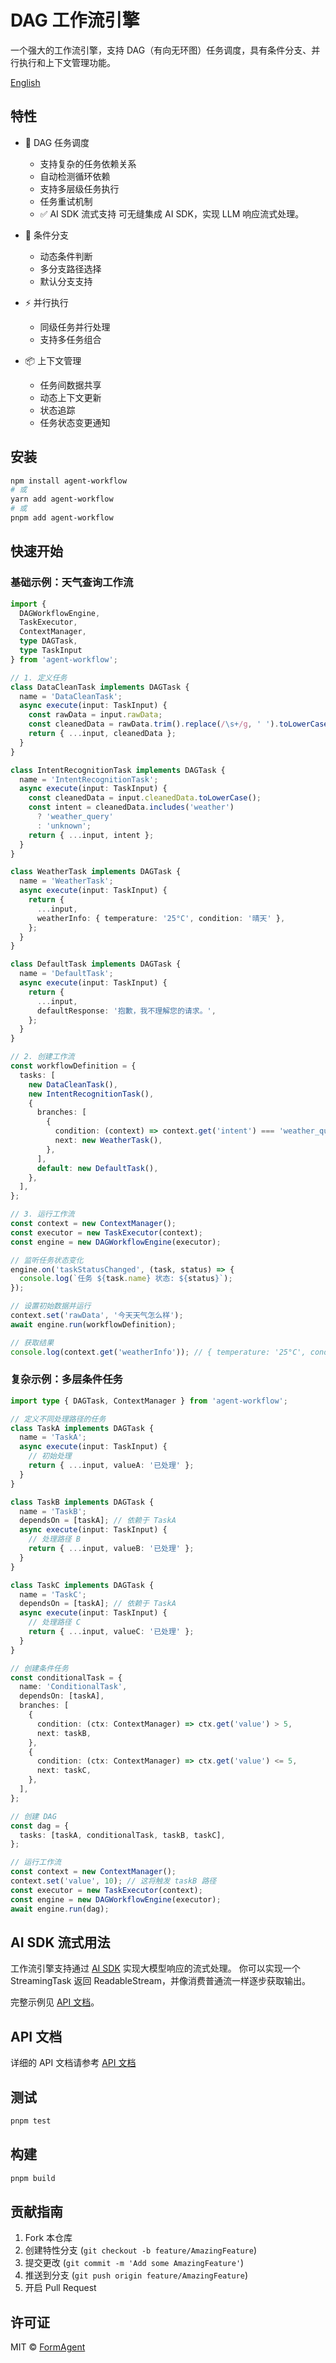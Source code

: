 # DAG 工作流引擎

一个强大的工作流引擎，支持 DAG（有向无环图）任务调度，具有条件分支、并行执行和上下文管理功能。

[English](./README.md)

## 特性

- 🔄 DAG 任务调度
  - 支持复杂的任务依赖关系
  - 自动检测循环依赖
  - 支持多层级任务执行
  - 任务重试机制
  - ✅ AI SDK 流式支持  可无缝集成 AI SDK，实现 LLM 响应流式处理。
  
- 🔀 条件分支
  - 动态条件判断
  - 多分支路径选择
  - 默认分支支持
  
- ⚡ 并行执行
  - 同级任务并行处理
  - 支持多任务组合
  
- 📦 上下文管理
  - 任务间数据共享
  - 动态上下文更新
  - 状态追踪
  - 任务状态变更通知

## 安装

```bash
npm install agent-workflow
# 或
yarn add agent-workflow
# 或
pnpm add agent-workflow
```

## 快速开始

### 基础示例：天气查询工作流

```typescript
import { 
  DAGWorkflowEngine, 
  TaskExecutor, 
  ContextManager,
  type DAGTask,
  type TaskInput 
} from 'agent-workflow';

// 1. 定义任务
class DataCleanTask implements DAGTask {
  name = 'DataCleanTask';
  async execute(input: TaskInput) {
    const rawData = input.rawData;
    const cleanedData = rawData.trim().replace(/\s+/g, ' ').toLowerCase();
    return { ...input, cleanedData };
  }
}

class IntentRecognitionTask implements DAGTask {
  name = 'IntentRecognitionTask';
  async execute(input: TaskInput) {
    const cleanedData = input.cleanedData.toLowerCase();
    const intent = cleanedData.includes('weather')
      ? 'weather_query'
      : 'unknown';
    return { ...input, intent };
  }
}

class WeatherTask implements DAGTask {
  name = 'WeatherTask';
  async execute(input: TaskInput) {
    return {
      ...input,
      weatherInfo: { temperature: '25°C', condition: '晴天' },
    };
  }
}

class DefaultTask implements DAGTask {
  name = 'DefaultTask';
  async execute(input: TaskInput) {
    return {
      ...input,
      defaultResponse: '抱歉，我不理解您的请求。',
    };
  }
}

// 2. 创建工作流
const workflowDefinition = {
  tasks: [
    new DataCleanTask(),
    new IntentRecognitionTask(),
    {
      branches: [
        {
          condition: (context) => context.get('intent') === 'weather_query',
          next: new WeatherTask(),
        },
      ],
      default: new DefaultTask(),
    },
  ],
};

// 3. 运行工作流
const context = new ContextManager();
const executor = new TaskExecutor(context);
const engine = new DAGWorkflowEngine(executor);

// 监听任务状态变化
engine.on('taskStatusChanged', (task, status) => {
  console.log(`任务 ${task.name} 状态: ${status}`);
});

// 设置初始数据并运行
context.set('rawData', '今天天气怎么样');
await engine.run(workflowDefinition);

// 获取结果
console.log(context.get('weatherInfo')); // { temperature: '25°C', condition: '晴天' }
```

### 复杂示例：多层条件任务

```typescript
import type { DAGTask, ContextManager } from 'agent-workflow';

// 定义不同处理路径的任务
class TaskA implements DAGTask {
  name = 'TaskA';
  async execute(input: TaskInput) {
    // 初始处理
    return { ...input, valueA: '已处理' };
  }
}

class TaskB implements DAGTask {
  name = 'TaskB';
  dependsOn = [taskA]; // 依赖于 TaskA
  async execute(input: TaskInput) {
    // 处理路径 B
    return { ...input, valueB: '已处理' };
  }
}

class TaskC implements DAGTask {
  name = 'TaskC';
  dependsOn = [taskA]; // 依赖于 TaskA
  async execute(input: TaskInput) {
    // 处理路径 C
    return { ...input, valueC: '已处理' };
  }
}

// 创建条件任务
const conditionalTask = {
  name: 'ConditionalTask',
  dependsOn: [taskA],
  branches: [
    {
      condition: (ctx: ContextManager) => ctx.get('value') > 5,
      next: taskB,
    },
    {
      condition: (ctx: ContextManager) => ctx.get('value') <= 5,
      next: taskC,
    },
  ],
};

// 创建 DAG
const dag = {
  tasks: [taskA, conditionalTask, taskB, taskC],
};

// 运行工作流
const context = new ContextManager();
context.set('value', 10); // 这将触发 taskB 路径
const executor = new TaskExecutor(context);
const engine = new DAGWorkflowEngine(executor);
await engine.run(dag);
```

## AI SDK 流式用法

工作流引擎支持通过 [AI SDK](https://github.com/vercel/ai) 实现大模型响应的流式处理。
你可以实现一个 StreamingTask 返回 ReadableStream，并像消费普通流一样逐步获取输出。

完整示例见 [API 文档](./docs/api.zh.md#ai-sdk-流式用法)。

## API 文档

详细的 API 文档请参考 [API 文档](./docs/api.md)

## 测试

```bash
pnpm test
```

## 构建

```bash
pnpm build
```

## 贡献指南

1. Fork 本仓库
2. 创建特性分支 (`git checkout -b feature/AmazingFeature`)
3. 提交更改 (`git commit -m 'Add some AmazingFeature'`)
4. 推送到分支 (`git push origin feature/AmazingFeature`)
5. 开启 Pull Request

## 许可证

MIT © [FormAgent](https://github.com/FormAgent)